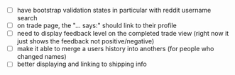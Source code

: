 - [ ] have bootstrap validation states in particular with reddit username search
- [ ] on trade page, the "... says:" should link to their profile
- [ ] need to display feedback level on the completed trade view (right now it just shows the feedback not positive/negative)
- [ ] make it able to merge a users history into anothers (for people who changed names)
- [ ] better displaying and linking to shipping info
